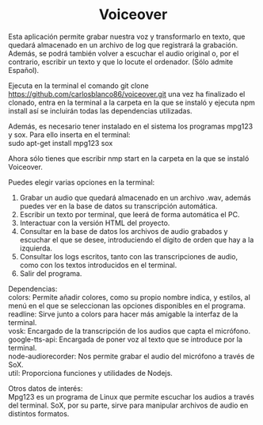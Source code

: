 <h1 align="center"> Voiceover </h1>

Esta aplicación permite grabar nuestra voz y transformarlo en texto, que quedará almacenado en un archivo de log que registrará la grabación. Además, se podrá también volver a escuchar el audio original o, por el contrario, escribir un texto y que lo locute el ordenador. (Sólo admite Español).

Ejecuta en la terminal el comando git clone https://github.com/carlosblanco86/voiceover.git una vez ha finalizado el clonado, entra en la terminal a la carpeta en la que se instaló y ejecuta npm install así se incluirán todas las dependencias utilizadas.

Además, es necesario tener instalado en el sistema los programas mpg123 y sox.
Para ello inserta en el terminal:<br>
sudo apt-get install mpg123 sox

Ahora sólo tienes que escribir nmp start en la carpeta en la que se instaló Voiceover.<br>

Puedes elegir varias opciones en la terminal:<br>
1. Grabar un audio que quedará almacenado en un archivo .wav, además puedes ver en la base de datos su transcripción automática.<br>
2. Escribir un texto por terminal, que leerá de forma automática el PC.<br>
3. Interactuar con la versión HTML del proyecto.<br>
4. Consultar en la base de datos los archivos de audio grabados y escuchar el que se desee, introduciendo el dígito de orden que hay a la izquierda.<br>
5. Consultar los logs escritos, tanto con las transcripciones de audio, como con los textos introducidos en el terminal.<br>
6. Salir del programa.<br>


Dependencias:<br>
colors: Permite añadir colores, como su propio nombre indica, y estilos, al menú en el que se seleccionan las opciones disponibles en el programa.<br>
readline: Sirve junto a colors para hacer más amigable la interfaz de la terminal.<br>
vosk: Encargado de la transcripción de los audios que capta el micrófono.<br>
google-tts-api: Encargada de poner voz al texto que se introduce por la terminal.<br>
node-audiorecorder: Nos permite grabar el audio del micrófono a través de SoX.<br>
util: Proporciona funciones y utilidades de Nodejs.<br>

Otros datos de interés:<br>
Mpg123 es un programa de Linux que permite escuchar los audios a través del terminal. SoX, por su parte, sirve para manipular archivos de audio en distintos formatos.

